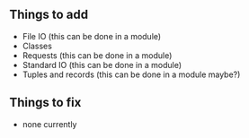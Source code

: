 ## Things to add
- File IO (this can be done in a module)
- Classes
- Requests (this can be done in a module)
- Standard IO (this can be done in a module)
- Tuples and records (this can be done in a module maybe?)
## Things to fix
- none currently
